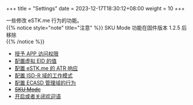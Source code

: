 +++
title = "Settings"
date =  2023-12-17T18:30:12+08:00
weight = 10
+++

一些修改 eSTK.me 行为的功能。  
{{% notice style="note" title="注意" %}}
SKU Mode 功能在固件版本 1.2.5 后移除  
{{% /notice %}}

- [授予 APP 访问权限](./ara-m-sha1)
- [配置虚拟 EID 的值](./virtual-eid)
- [配置 eSTK.me 的 ATR 响应](./atr-mode)
- [配置 ISD-R 域的工作模式](./isd-r-mode)
- [配置 ECASD 管理域的行为](./ecasd-mode)
- [~~SKU Mode~~](./sku-mode)
- [开启或者关闭欢迎语](./hint-mode)
